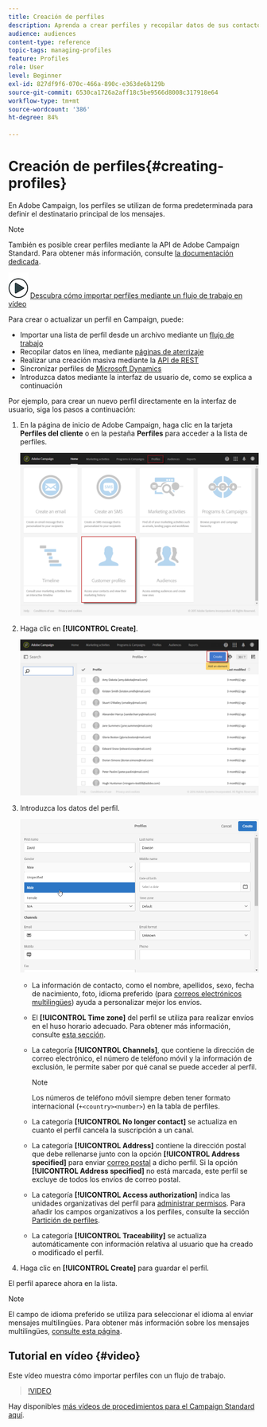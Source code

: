 ```yaml
---
title: Creación de perfiles
description: Aprenda a crear perfiles y recopilar datos de sus contactos mediante API, funciones de importación, adquisición en línea y actualizaciones automáticas o manuales.
audience: audiences
content-type: reference
topic-tags: managing-profiles
feature: Profiles
role: User
level: Beginner
exl-id: 827df9f6-070c-466a-890c-e363de6b129b
source-git-commit: 6530ca1726a2aff18c5be9566d8008c317918e64
workflow-type: tm+mt
source-wordcount: '386'
ht-degree: 84%

---
```


# Creación de perfiles{#creating-profiles}

En Adobe Campaign, los perfiles se utilizan de forma predeterminada para definir el destinatario principal de los mensajes.

>[!NOTE]
>
>También es posible crear perfiles mediante la API de Adobe Campaign Standard. Para obtener más información, consulte [la documentación dedicada](../../api/using/creating-profiles-api.md).

![](assets/do-not-localize/how-to-video.png) [Descubra cómo importar perfiles mediante un flujo de trabajo en vídeo](#video)

Para crear o actualizar un perfil en Campaign, puede:

* Importar una lista de perfil desde un archivo mediante un [flujo de trabajo](../../automating/using/creating-import-workflow-templates.md)
* Recopilar datos en línea, mediante [páginas de aterrizaje](../../channels/using/getting-started-with-landing-pages.md)
* Realizar una creación masiva mediante la [API de REST](../../api/using/get-started-apis.md)
* Sincronizar perfiles de [Microsoft Dynamics](../../integrating/using/d365-acs-get-started.md)
* Introduzca datos mediante la interfaz de usuario de, como se explica a continuación

Por ejemplo, para crear un nuevo perfil directamente en la interfaz de usuario, siga los pasos a continuación:

1. En la página de inicio de Adobe Campaign, haga clic en la tarjeta **Perfiles del cliente** o en la pestaña **Perfiles** para acceder a la lista de perfiles.

   ![](assets/profile_creation_1.png)

1. Haga clic en **[!UICONTROL Create]**.

   ![](assets/profile_creation.png)

1. Introduzca los datos del perfil.

   ![](assets/profile_creation1.png)

   * La información de contacto, como el nombre, apellidos, sexo, fecha de nacimiento, foto, idioma preferido (para [correos electrónicos multilingües](../../channels/using/creating-a-multilingual-email.md)) ayuda a personalizar mejor los envíos.
   * El **[!UICONTROL Time zone]** del perfil se utiliza para realizar envíos en el huso horario adecuado. Para obtener más información, consulte [esta sección](../../sending/using/sending-messages-at-the-recipient-s-time-zone.md).
   * La categoría **[!UICONTROL Channels]**, que contiene la dirección de correo electrónico, el número de teléfono móvil y la información de exclusión, le permite saber por qué canal se puede acceder al perfil.

     >[!NOTE]
     > Los números de teléfono móvil siempre deben tener formato internacional (`+<country><number>`) en la tabla de perfiles.

   * La categoría **[!UICONTROL No longer contact]** se actualiza en cuanto el perfil cancela la suscripción a un canal.
   * La categoría **[!UICONTROL Address]** contiene la dirección postal que debe rellenarse junto con la opción **[!UICONTROL Address specified]** para enviar [correo postal](../../channels/using/about-direct-mail.md) a dicho perfil. Si la opción **[!UICONTROL Address specified]** no está marcada, este perfil se excluye de todos los envíos de correo postal.
   * La categoría **[!UICONTROL Access authorization]** indica las unidades organizativas del perfil para [administrar permisos](../../administration/using/about-access-management.md). Para añadir los campos organizativos a los perfiles, consulte la sección [Partición de perfiles](../../administration/using/organizational-units.md#partitioning-profiles).
   * La categoría **[!UICONTROL Traceability]** se actualiza automáticamente con información relativa al usuario que ha creado o modificado el perfil.

1. Haga clic en **[!UICONTROL Create]** para guardar el perfil.

El perfil aparece ahora en la lista.

>[!NOTE]
>El campo de idioma preferido se utiliza para seleccionar el idioma al enviar mensajes multilingües. Para obtener más información sobre los mensajes multilingües, [consulte esta página](../../channels/using/creating-a-multilingual-email.md).

## Tutorial en vídeo {#video}

Este vídeo muestra cómo importar perfiles con un flujo de trabajo.

>[!VIDEO](https://video.tv.adobe.com/v/24993?quality=12)

Hay disponibles [más vídeos de procedimientos para el Campaign Standard aquí](https://experienceleague.adobe.com/docs/campaign-standard-learn/tutorials/overview.html?lang=es).
